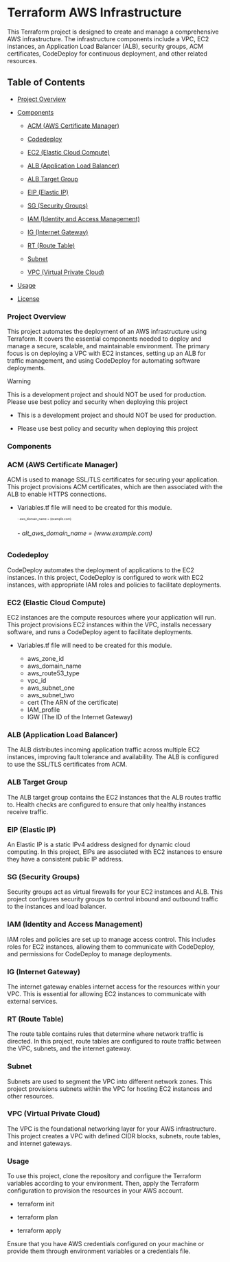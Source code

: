 # Terraform AWS Infrastructure

This Terraform project is designed to create and manage a comprehensive AWS infrastructure. The infrastructure components include a VPC, EC2 instances, an Application Load Balancer (ALB), security groups, ACM certificates, CodeDeploy for continuous deployment, and other related resources.

## Table of Contents

- [Project Overview](#project-Overview)

- [Components](#components)

  - [ACM (AWS Certificate Manager)](#ACM-AWS-Certificate-Manager)

  - [Codedeploy](#Codedeploy)

  - [EC2 (Elastic Cloud Compute)](#EC2-Elastic-Cloud-Compute)

  - [ALB (Application Load Balancer)](#ALB-Application-Loadbalancer)

  - [ALB Target Group](#ALB-Target-Group)

  - [EIP (Elastic IP)](#EIP-Elastic-IP)

  - [SG (Security Groups)](#SG-Security-Groups)

  - [IAM (Identity and Access Management)](#IAM-Identity-and-Access-Management)

  - [IG (Internet Gateway)](#IG-Internet-Gateway)

  - [RT (Route Table)](#RT-Route-Table)

  - [Subnet](#Subnet)

  - [VPC (Virtual Private Cloud)](#VPC-Virtual-Private-Cloud)

- [Usage](#usage)

- [License](#license)

### Project Overview

This project automates the deployment of an AWS infrastructure using Terraform. It covers the essential components needed to deploy and manage a secure, scalable, and maintainable environment. The primary focus is on deploying a VPC with EC2 instances, setting up an ALB for traffic management, and using CodeDeploy for automating software deployments.

> [!WARNING]  
> This is a development project and should NOT be used for production. Please use best policy and security when deploying this project

 - This is a development project and should NOT be used for production.

 - Please use best policy and security when deploying this project


### Components

### ACM (AWS Certificate Manager)

ACM is used to manage SSL/TLS certificates for securing your application. This project provisions ACM certificates, which are then associated with the ALB to enable HTTPS connections.

 - Variables.tf file will need to be created for this module.

   <span style="font-size:0.5em;"> - aws_domain_name = (example.com)

    <h6> - alt_aws_domain_name = (www.example.com)</h6>

### Codedeploy

CodeDeploy automates the deployment of applications to the EC2 instances. In this project, CodeDeploy is configured to work with EC2 instances, with appropriate IAM roles and policies to facilitate deployments.

### EC2 (Elastic Cloud Compute)

EC2 instances are the compute resources where your application will run. This project provisions EC2 instances within the VPC, installs necessary software, and runs a CodeDeploy agent to facilitate deployments.

- Variables.tf file will need to be created for this module.

  - aws_zone_id
  - aws_domain_name
  - aws_route53_type
  - vpc_id
  - aws_subnet_one
  - aws_subnet_two
  - cert (The ARN of the certificate)
  - IAM_profile
  - IGW (The ID of the Internet Gateway)

### ALB (Application Load Balancer)

The ALB distributes incoming application traffic across multiple EC2 instances, improving fault tolerance and availability. The ALB is configured to use the SSL/TLS certificates from ACM.

### ALB Target Group

The ALB target group contains the EC2 instances that the ALB routes traffic to. Health checks are configured to ensure that only healthy instances receive traffic.

### EIP (Elastic IP)

An Elastic IP is a static IPv4 address designed for dynamic cloud computing. In this project, EIPs are associated with EC2 instances to ensure they have a consistent public IP address.

### SG (Security Groups)

Security groups act as virtual firewalls for your EC2 instances and ALB. This project configures security groups to control inbound and outbound traffic to the instances and load balancer.

### IAM (Identity and Access Management)

IAM roles and policies are set up to manage access control. This includes roles for EC2 instances, allowing them to communicate with CodeDeploy, and permissions for CodeDeploy to manage deployments.

### IG (Internet Gateway)

The internet gateway enables internet access for the resources within your VPC. This is essential for allowing EC2 instances to communicate with external services.

### RT (Route Table)

The route table contains rules that determine where network traffic is directed. In this project, route tables are configured to route traffic between the VPC, subnets, and the internet gateway.

### Subnet

Subnets are used to segment the VPC into different network zones. This project provisions subnets within the VPC for hosting EC2 instances and other resources.

### VPC (Virtual Private Cloud)

The VPC is the foundational networking layer for your AWS infrastructure. This project creates a VPC with defined CIDR blocks, subnets, route tables, and internet gateways.

### Usage

To use this project, clone the repository and configure the Terraform variables according to your environment. Then, apply the Terraform configuration to provision the resources in your AWS account.

- terraform init

- terraform plan

- terraform apply

Ensure that you have AWS credentials configured on your machine or provide them through environment variables or a credentials file.
